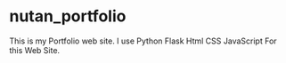 # nutan_portfolio
This is my Portfolio web site. I use Python Flask Html CSS JavaScript For this Web Site.

